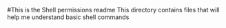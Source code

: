 #This is the Shell permissions readme
This directory contains files that will help me understand basic shell commands

